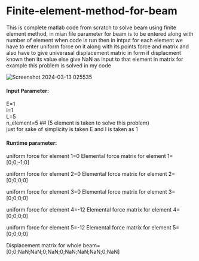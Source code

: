 # Finite-element-method-for-beam

This is complete matlab code from scratch to solve beam using finite element method, in mian file parameter for beam is to be entered along with number of element when code is run then in intput for each element we have to enter uniform force on it along with its points force and matrix and also have to give univerasal displacement matric in form if displacment known then its value else give NaN as input to that element in matrix for example this problem is solved in my code



![Screenshot 2024-03-13 025535](https://github.com/Krohan591/Finite-element-method-for-beam/assets/109597805/830c2339-1d47-46c3-8684-c8cd5fc55e8e)

<h4>Input Parameter:</h4>
E=1<br>
I=1<br>
L=5<br>
n_element=5  ## (5 element is taken to solve this problem)<br>
just for sake of simplicity is taken E and I is taken as 1<br>

<h4>Runtime parameter:</h4>

uniform force for element 1=0
Elemental force matrix for element 1=[0;0;-1;0]

uniform force for element 2=0
Elemental force matrix for element 2=[0;0;0;0]

uniform force for element 3=0
Elemental force matrix for element 3=[0;0;0;0]

uniform force for element 4=-12
Elemental force matrix for element 4=[0;0;0;0]

uniform force for element 5=-12
Elemental force matrix for element 5=[0;0;0;0]

Displacement matrix for whole beam=[0;0;NaN;NaN;0;NaN;0;NaN;NaN;NaN;0;NaN]



